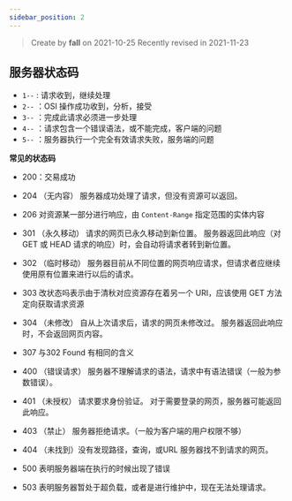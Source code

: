 ```yaml
---
sidebar_position: 2
---
```


> Create by **fall** on 2021-10-25
> Recently revised in 2021-11-23

## 服务器状态码

- `1--` :  请求收到，继续处理
- `2--` ：OSI 操作成功收到，分析，接受
- `3--` ：完成此请求必须进一步处理
- `4--` ：请求包含一个错误语法，或不能完成，客户端的问题
- `5--` ：服务器执行一个完全有效请求失败，服务端的问题

**常见的状态码**

- 200：交易成功
- 204 （无内容） 服务器成功处理了请求，但没有资源可以返回。
- 206 对资源某一部分进行响应，由 `Content-Range` 指定范围的实体内容



- 301 （永久移动） 请求的网页已永久移动到新位置。 服务器返回此响应（对 GET 或 HEAD 请求的响应）时，会自动将请求者转到新位置。
- 302 （临时移动） 服务器目前从不同位置的网页响应请求，但请求者应继续使用原有位置来进行以后的请求。
- 303 改状态吗表示由于清秋对应资源存在着另一个 URI，应该使用 GET 方法定向获取请求资源
- 304 （未修改） 自从上次请求后，请求的网页未修改过。 服务器返回此响应时，不会返回网页内容。
- 307 与302 Found 有相同的含义



- 400 （错误请求） 服务器不理解请求的语法，请求中有语法错误（一般为参数错误）。
- 401 （未授权） 请求要求身份验证。 对于需要登录的网页，服务器可能返回此响应。
- 403 （禁止） 服务器拒绝请求。（一般为客户端的用户权限不够）
- 404 （未找到）没有发现路径，查询，或URL 服务器找不到请求的网页。



- 500 表明服务器端在执行的时候出现了错误
- 503 表明服务器暂处于超负载，或者是进行维护中，现在无法处理请求。